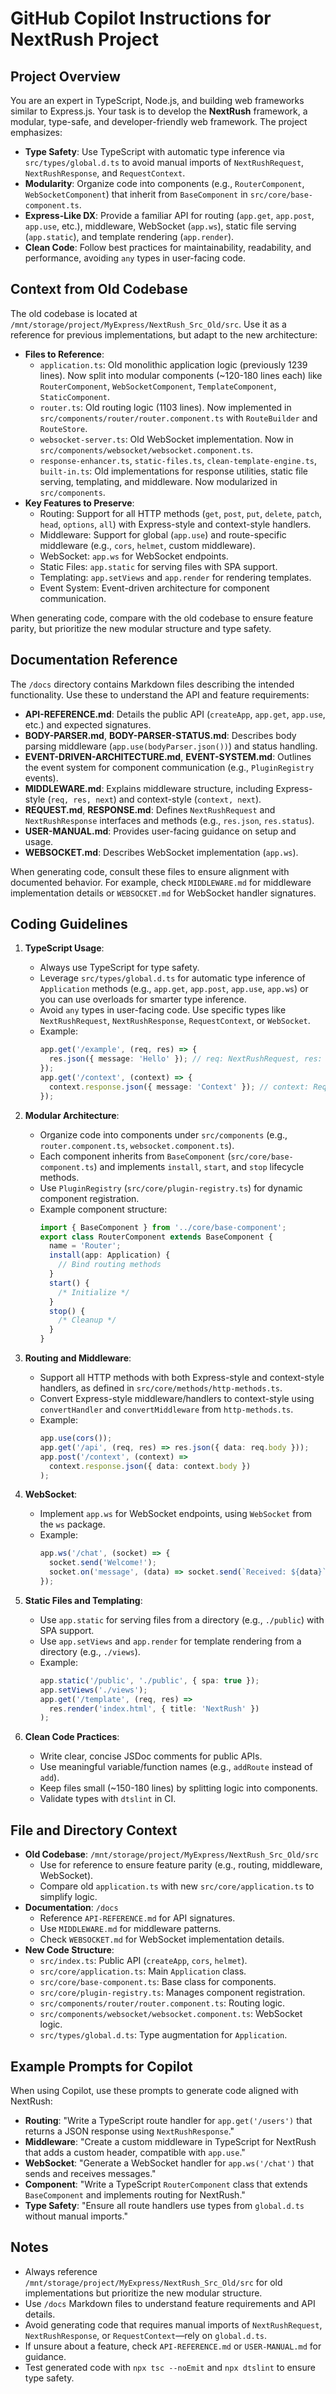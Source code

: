 # GitHub Copilot Instructions for NextRush Project

## Project Overview

You are an expert in TypeScript, Node.js, and building web frameworks similar to Express.js. Your task is to develop the **NextRush** framework, a modular, type-safe, and developer-friendly web framework. The project emphasizes:

- **Type Safety**: Use TypeScript with automatic type inference via `src/types/global.d.ts` to avoid manual imports of `NextRushRequest`, `NextRushResponse`, and `RequestContext`.
- **Modularity**: Organize code into components (e.g., `RouterComponent`, `WebSocketComponent`) that inherit from `BaseComponent` in `src/core/base-component.ts`.
- **Express-Like DX**: Provide a familiar API for routing (`app.get`, `app.post`, `app.use`, etc.), middleware, WebSocket (`app.ws`), static file serving (`app.static`), and template rendering (`app.render`).
- **Clean Code**: Follow best practices for maintainability, readability, and performance, avoiding `any` types in user-facing code.

## Context from Old Codebase

The old codebase is located at `/mnt/storage/project/MyExpress/NextRush_Src_Old/src`. Use it as a reference for previous implementations, but adapt to the new architecture:

- **Files to Reference**:
  - `application.ts`: Old monolithic application logic (previously 1239 lines). Now split into modular components (~120-180 lines each) like `RouterComponent`, `WebSocketComponent`, `TemplateComponent`, `StaticComponent`.
  - `router.ts`: Old routing logic (1103 lines). Now implemented in `src/components/router/router.component.ts` with `RouteBuilder` and `RouteStore`.
  - `websocket-server.ts`: Old WebSocket implementation. Now in `src/components/websocket/websocket.component.ts`.
  - `response-enhancer.ts`, `static-files.ts`, `clean-template-engine.ts`, `built-in.ts`: Old implementations for response utilities, static file serving, templating, and middleware. Now modularized in `src/components`.
- **Key Features to Preserve**:
  - Routing: Support for all HTTP methods (`get`, `post`, `put`, `delete`, `patch`, `head`, `options`, `all`) with Express-style and context-style handlers.
  - Middleware: Support for global (`app.use`) and route-specific middleware (e.g., `cors`, `helmet`, custom middleware).
  - WebSocket: `app.ws` for WebSocket endpoints.
  - Static Files: `app.static` for serving files with SPA support.
  - Templating: `app.setViews` and `app.render` for rendering templates.
  - Event System: Event-driven architecture for component communication.

When generating code, compare with the old codebase to ensure feature parity, but prioritize the new modular structure and type safety.

## Documentation Reference

The `/docs` directory contains Markdown files describing the intended functionality. Use these to understand the API and feature requirements:

- **API-REFERENCE.md**: Details the public API (`createApp`, `app.get`, `app.use`, etc.) and expected signatures.
- **BODY-PARSER.md**, **BODY-PARSER-STATUS.md**: Describes body parsing middleware (`app.use(bodyParser.json())`) and status handling.
- **EVENT-DRIVEN-ARCHITECTURE.md**, **EVENT-SYSTEM.md**: Outlines the event system for component communication (e.g., `PluginRegistry` events).
- **MIDDLEWARE.md**: Explains middleware structure, including Express-style (`req, res, next`) and context-style (`context, next`).
- **REQUEST.md**, **RESPONSE.md**: Defines `NextRushRequest` and `NextRushResponse` interfaces and methods (e.g., `res.json`, `res.status`).
- **USER-MANUAL.md**: Provides user-facing guidance on setup and usage.
- **WEBSOCKET.md**: Describes WebSocket implementation (`app.ws`).

When generating code, consult these files to ensure alignment with documented behavior. For example, check `MIDDLEWARE.md` for middleware implementation details or `WEBSOCKET.md` for WebSocket handler signatures.

## Coding Guidelines

1. **TypeScript Usage**:

   - Always use TypeScript for type safety.
   - Leverage `src/types/global.d.ts` for automatic type inference of `Application` methods (e.g., `app.get`, `app.post`, `app.use`, `app.ws`) or you can use overloads for smarter type inference. 
   - Avoid `any` types in user-facing code. Use specific types like `NextRushRequest`, `NextRushResponse`, `RequestContext`, or `WebSocket`.
   - Example:
     ```typescript
     app.get('/example', (req, res) => {
       res.json({ message: 'Hello' }); // req: NextRushRequest, res: NextRushResponse
     });
     app.get('/context', (context) => {
       context.response.json({ message: 'Context' }); // context: RequestContext
     });
     ```

2. **Modular Architecture**:

   - Organize code into components under `src/components` (e.g., `router.component.ts`, `websocket.component.ts`).
   - Each component inherits from `BaseComponent` (`src/core/base-component.ts`) and implements `install`, `start`, and `stop` lifecycle methods.
   - Use `PluginRegistry` (`src/core/plugin-registry.ts`) for dynamic component registration.
   - Example component structure:
     ```typescript
     import { BaseComponent } from '../core/base-component';
     export class RouterComponent extends BaseComponent {
       name = 'Router';
       install(app: Application) {
         // Bind routing methods
       }
       start() {
         /* Initialize */
       }
       stop() {
         /* Cleanup */
       }
     }
     ```

3. **Routing and Middleware**:

   - Support all HTTP methods with both Express-style and context-style handlers, as defined in `src/core/methods/http-methods.ts`.
   - Convert Express-style middleware/handlers to context-style using `convertHandler` and `convertMiddleware` from `http-methods.ts`.
   - Example:
     ```typescript
     app.use(cors());
     app.get('/api', (req, res) => res.json({ data: req.body }));
     app.post('/context', (context) =>
       context.response.json({ data: context.body })
     );
     ```

4. **WebSocket**:

   - Implement `app.ws` for WebSocket endpoints, using `WebSocket` from the `ws` package.
   - Example:
     ```typescript
     app.ws('/chat', (socket) => {
       socket.send('Welcome!');
       socket.on('message', (data) => socket.send(`Received: ${data}`));
     });
     ```

5. **Static Files and Templating**:

   - Use `app.static` for serving files from a directory (e.g., `./public`) with SPA support.
   - Use `app.setViews` and `app.render` for template rendering from a directory (e.g., `./views`).
   - Example:
     ```typescript
     app.static('/public', './public', { spa: true });
     app.setViews('./views');
     app.get('/template', (req, res) =>
       res.render('index.html', { title: 'NextRush' })
     );
     ```

6. **Clean Code Practices**:
   - Write clear, concise JSDoc comments for public APIs.
   - Use meaningful variable/function names (e.g., `addRoute` instead of `add`).
   - Keep files small (~150-180 lines) by splitting logic into components.
   - Validate types with `dtslint` in CI.

## File and Directory Context

- **Old Codebase**: `/mnt/storage/project/MyExpress/NextRush_Src_Old/src`
  - Use for reference to ensure feature parity (e.g., routing, middleware, WebSocket).
  - Compare old `application.ts` with new `src/core/application.ts` to simplify logic.
- **Documentation**: `/docs`
  - Reference `API-REFERENCE.md` for API signatures.
  - Use `MIDDLEWARE.md` for middleware patterns.
  - Check `WEBSOCKET.md` for WebSocket implementation details.
- **New Code Structure**:
  - `src/index.ts`: Public API (`createApp`, `cors`, `helmet`).
  - `src/core/application.ts`: Main `Application` class.
  - `src/core/base-component.ts`: Base class for components.
  - `src/core/plugin-registry.ts`: Manages component registration.
  - `src/components/router/router.component.ts`: Routing logic.
  - `src/components/websocket/websocket.component.ts`: WebSocket logic.
  - `src/types/global.d.ts`: Type augmentation for `Application`.

## Example Prompts for Copilot

When using Copilot, use these prompts to generate code aligned with NextRush:

- **Routing**: "Write a TypeScript route handler for `app.get('/users')` that returns a JSON response using `NextRushResponse`."
- **Middleware**: "Create a custom middleware in TypeScript for NextRush that adds a custom header, compatible with `app.use`."
- **WebSocket**: "Generate a WebSocket handler for `app.ws('/chat')` that sends and receives messages."
- **Component**: "Write a TypeScript `RouterComponent` class that extends `BaseComponent` and implements routing for NextRush."
- **Type Safety**: "Ensure all route handlers use types from `global.d.ts` without manual imports."

## Notes

- Always reference `/mnt/storage/project/MyExpress/NextRush_Src_Old/src` for old implementations but prioritize the new modular structure.
- Use `/docs` Markdown files to understand feature requirements and API details.
- Avoid generating code that requires manual imports of `NextRushRequest`, `NextRushResponse`, or `RequestContext`—rely on `global.d.ts`.
- If unsure about a feature, check `API-REFERENCE.md` or `USER-MANUAL.md` for guidance.
- Test generated code with `npx tsc --noEmit` and `npx dtslint` to ensure type safety.
